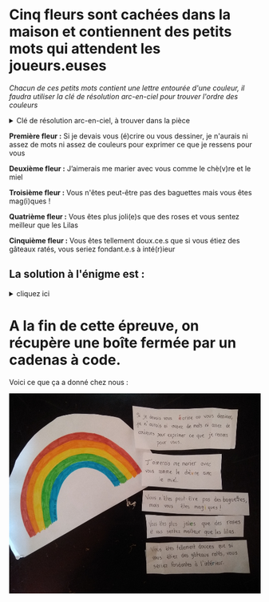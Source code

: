 # Cinq fleurs sont cachées dans la maison et contiennent des petits mots qui attendent les joueurs.euses

*Chacun de ces petits mots contient une lettre entourée d'une couleur, il faudra utiliser la clé de résolution arc-en-ciel pour trouver l'ordre des couleurs*

<details>
  <summary>Clé de résolution arc-en-ciel, à trouver dans la pièce</summary>
 
 Les lettres entourées sur les fleurs 1, 2, 3, 4 et 5 respectivement rouge, orange, jaune, vert puis bleu.

![](../img/clé_résolution_arc_en_ciel.jpg)
</details>

**Première fleur :**
Si je devais vous (é)crire ou vous dessiner, je n'aurais ni assez de mots ni assez de couleurs pour exprimer ce que je ressens pour vous

**Deuxième fleur :**
J’aimerais me marier avec vous comme le chè(v)re et le miel

**Troisième fleur :**
Vous n'êtes peut-être pas des baguettes mais vous êtes mag(i)ques !

**Quatrième fleur :**
Vous êtes plus joli(e)s que des roses et vous sentez meilleur que les Lilas

**Cinquième fleur :**
Vous êtes tellement doux.ce.s que si vous étiez des gâteaux ratés, vous seriez fondant.e.s à inté(r)ieur

## La solution à l'énigme est :
<details>
  <summary>cliquez ici</summary>
  
  É V I E R
  
  --► Les participant.e.s doivent aller voir au niveau de l'évier. 
</details>

# A la fin de cette épreuve, on récupère une boîte fermée par un cadenas à code.

Voici ce que ça a donné chez nous :

 <img src="../img/photo(1).jpg" width="600" height="400">
